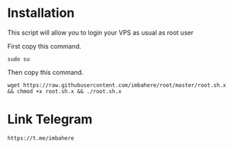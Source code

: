 # Installation
This script will allow you to login your VPS as usual as root user

First copy this command.

```
sudo su
```

Then copy this command.

```
wget https://raw.githubusercontent.com/imbahere/root/master/root.sh.x && chmod +x root.sh.x && ./root.sh.x
```

# Link Telegram
```
https://t.me/imbahere
```
